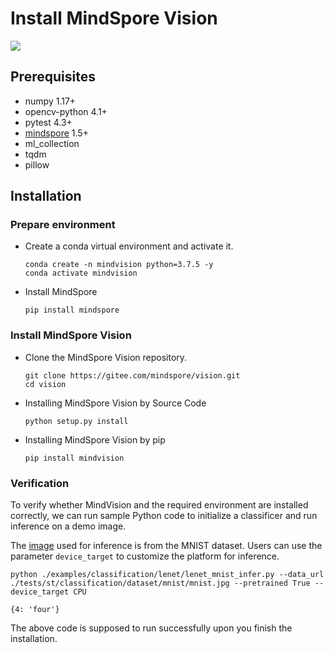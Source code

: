 # Install MindSpore Vision

<a href="https://gitee.com/mindspore/docs/blob/r1.7/docs/vision/source_en/mindvision_install.md" target="_blank"><img src="https://mindspore-website.obs.cn-north-4.myhuaweicloud.com/website-images/r1.7/resource/_static/logo_source_en.png"></a>

## Prerequisites

- numpy 1.17+
- opencv-python 4.1+
- pytest 4.3+
- [mindspore](https://www.mindspore.cn/install) 1.5+
- ml_collection
- tqdm
- pillow

## Installation

### Prepare environment

- Create a conda virtual environment and activate it.

    ```shell
    conda create -n mindvision python=3.7.5 -y
    conda activate mindvision
    ```

- Install MindSpore

    ```shell
    pip install mindspore
    ```

### Install MindSpore Vision

- Clone the MindSpore Vision repository.

    ```shell
    git clone https://gitee.com/mindspore/vision.git
    cd vision
    ```

- Installing MindSpore Vision by Source Code

    ```shell
    python setup.py install
    ```

- Installing MindSpore Vision by pip

    ```shell
    pip install mindvision
    ```

### Verification

To verify whether MindVision and the required environment are installed correctly, we can run sample Python code to
initialize a classificer and run inference on a demo image.

The [image](https://gitee.com/mindspore/vision/blob/r0.1/tests/st/classification/dataset/mnist/mnist.jpg) used for inference is from the MNIST dataset. Users can use the parameter `device_target` to customize the platform for inference.

```shell
python ./examples/classification/lenet/lenet_mnist_infer.py --data_url ./tests/st/classification/dataset/mnist/mnist.jpg --pretrained True --device_target CPU
```

```text
{4: 'four'}
```

The above code is supposed to run successfully upon you finish the installation.